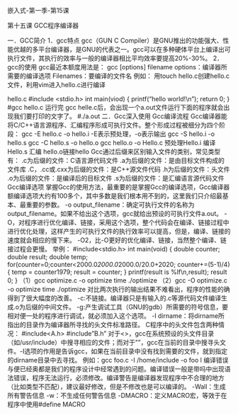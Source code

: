 嵌入式-第一季-第15课 

第十五课 GCC程序编译器
 
 
一．GCC简介
1．gcc特点
gcc（GUN  C  Compiler）是GNU推出的功能强大、性能优越的多平台编译器，是GNU的代表之一。gcc可以在多种硬体平台上编译出可执行文件，其执行的效率与一般的编译器相比平均效率要提高20%-30%。
2．gcc的使用
gcc最近本额度用法是：
gcc  [options]  filename
options：编译器所需要的编译选项
Filenames：要编译的文件名
例如：
用touch hello.c创建hello.c文件，利用vim进入hello.c进行编译
 
hello.c
#include <stdio.h>
int main(viod)
{
printf(“hello world!\n”);
return 0;
}
#gcc hello.c
运行完 gcc helle.c后，会出现一个a.out文件运行下面的程序就会出现我们要打印的文字了。
#./a.out
二．Gcc深入使用
Gcc编译流程
Gcc编译器能将C/C++语言源程序、汇编程序形成可执行文件。整个形成过程被细分为四个阶段：
gcc -E hello.c -o hello.i   -E表示预处理，-o表示输出
gcc -S hello.i -o hello.s
gcc -C hello.s -o hello.o
gcc hello.o -o
Hello.c 预处理Hello.i 编译 Hello.s 汇编 hello.o链接hello
Gcc通过后缀来区别输入文件的类别，常见类型有：
.c为后缀的文件：C语言源代码文件
.a为后缀的文件：是由目标文件构成的文件库
.C，.cc或.cxx为后缀的文件：是C++源文件代码
.h为后缀的文件：头文件
.o为后缀的文件：是编译后的目标文件
.s为后缀的文件：是汇编语言源代码文件
Gcc编译选项
掌握Gcc的使用方法，最重要的是掌握Gcc的编译选项，Gcc编译器额编译选项大约有100多个，其中多数是我们根本用不到的，这里我们只介绍最基本、最重要的参数。
-o output_filename：确定可执行文件的名称为output_filename。如果不给出这个选项，gcc就给出预设的可执行文件a.out。
-O，对程序进行优化编译、链接，采用这个选项，整个代码会在编译、链接过程中进行优化处理，这样产生的可执行文件的执行效率可以提高，但是，编译、链接的速度就会相应的慢下来。
-O2，比-O更好的优化编译、链接，当然整个编译、链接过程会更慢。
举例：
#include<stdio.h>
int main(void)
{
double counter;
double result;
double temp;
for(counter=0;counter<2000.0*2000.0*2000.0/20.0+2020;
counter+=(5-1)/4)
{
temp  =  counter1979;
result  =  counter;
}
printf(result is %lf\\n,result);
result  0;
}
（1）gcc optimize.c -o optimize
time ./optimize
（2）gcc -O optimize.c -o optimize
time ./optimize
对比两次执行的输出结果不难看出，程序的性能的确得到了很大幅度的改善。
-c:不链接。编译器只是有输入的.c等源代码文件编译生成.o为后缀的中间文件。
-g:产生调试工具（GNU的gdb）所需要的符号信息，要相对便一处的程序进行调试，就必须加入这个选项。
-I dirname：将dirname所指出的目录作为编译器所寻找的头文件标准路径。
C程序中的头文件包含两种情况：
#include<A.h>
#include”B.h”
对于<>，gcc在系统预设的头文件目录（如/usr/include）中搜寻相应的文件；而对于””，gcc在当前的目录中搜寻头文件。-I选项的作用是告诉gcc，如果在当前目录中没有找到需要的文件，就到指定的dirname目录中去寻找。
例如：gcc foo.c -I /home/include -o foo
l 编译错误与便已经奥都是我们的程序设计中经常遇到的问题。编译错误一般是带吗中出现语法错误，程序无法运行，必须修改。编译警告是编译器发现程序中不合理的地方（比如类型不匹配），建议最好修改，但是不修改也是可以编译的。
-Wall：生成所有警告信息
-w：不生成任何警告信息
-DMACRO：定义MACRO宏，等效于在程序中使用#define MACRO